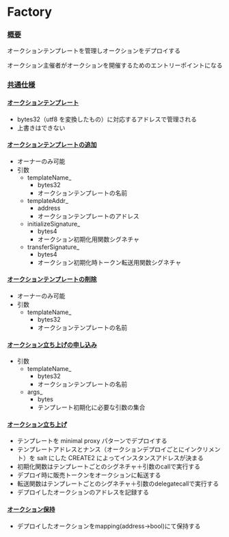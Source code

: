 # Factory

### [概要](https://github.com/DeFiGeek-Community/yamawake/blob/main/doc/ja/Factory/index.md#%E6%A6%82%E8%A6%81) <a href="#usercontent-gai-yao" id="usercontent-gai-yao"></a>

オークションテンプレートを管理しオークションをデプロイする

オークション主催者がオークションを開催するためのエントリーポイントになる

### [共通仕様](https://github.com/DeFiGeek-Community/yamawake/blob/main/doc/ja/Factory/index.md#%E5%85%B1%E9%80%9A%E4%BB%95%E6%A7%98) <a href="#usercontent-gong-tong-shi-yang" id="usercontent-gong-tong-shi-yang"></a>

#### [オークションテンプレート](https://github.com/DeFiGeek-Community/yamawake/blob/main/doc/ja/Factory/index.md#%E3%82%AA%E3%83%BC%E3%82%AF%E3%82%B7%E3%83%A7%E3%83%B3%E3%83%86%E3%83%B3%E3%83%97%E3%83%AC%E3%83%BC%E3%83%88) <a href="#user-content-kushontenpurto" id="user-content-kushontenpurto"></a>

* bytes32（utf8 を変換したもの）に対応するアドレスで管理される
* 上書きはできない

#### [オークションテンプレートの追加](https://github.com/DeFiGeek-Community/yamawake/blob/main/doc/ja/Factory/index.md#%E3%82%AA%E3%83%BC%E3%82%AF%E3%82%B7%E3%83%A7%E3%83%B3%E3%83%86%E3%83%B3%E3%83%97%E3%83%AC%E3%83%BC%E3%83%88%E3%81%AE%E8%BF%BD%E5%8A%A0) <a href="#user-content-kushontenpurtono" id="user-content-kushontenpurtono"></a>

* オーナーのみ可能
* 引数
  * templateName\_
    * bytes32
    * オークションテンプレートの名前
  * templateAddr\_
    * address
    * オークションテンプレートのアドレス
  * initializeSignature\_
    * bytes4
    * オークション初期化用関数シグネチャ
  * transferSignature\_
    * bytes4
    * オークション初期化時トークン転送用関数シグネチャ

#### [オークションテンプレートの削除](https://github.com/DeFiGeek-Community/yamawake/blob/main/doc/ja/Factory/index.md#%E3%82%AA%E3%83%BC%E3%82%AF%E3%82%B7%E3%83%A7%E3%83%B3%E3%83%86%E3%83%B3%E3%83%97%E3%83%AC%E3%83%BC%E3%83%88%E3%81%AE%E5%89%8A%E9%99%A4) <a href="#user-content-kushontenpurtono" id="user-content-kushontenpurtono"></a>

* オーナーのみ可能
* 引数
  * templateName\_
    * bytes32
    * オークションテンプレートの名前

#### [オークション立ち上げの申し込み](https://github.com/DeFiGeek-Community/yamawake/blob/main/doc/ja/Factory/index.md#%E3%82%AA%E3%83%BC%E3%82%AF%E3%82%B7%E3%83%A7%E3%83%B3%E7%AB%8B%E3%81%A1%E4%B8%8A%E3%81%92%E3%81%AE%E7%94%B3%E3%81%97%E8%BE%BC%E3%81%BF) <a href="#user-content-kushonchigenoshimi" id="user-content-kushonchigenoshimi"></a>

* 引数
  * templateName\_
    * bytes32
    * オークションテンプレートの名前
  * args\_
    * bytes
    * テンプレート初期化に必要な引数の集合

#### [オークション立ち上げ](https://github.com/DeFiGeek-Community/yamawake/blob/main/doc/ja/Factory/index.md#%E3%82%AA%E3%83%BC%E3%82%AF%E3%82%B7%E3%83%A7%E3%83%B3%E7%AB%8B%E3%81%A1%E4%B8%8A%E3%81%92) <a href="#user-content-kushonchige" id="user-content-kushonchige"></a>

* テンプレートを minimal proxy パターンでデプロイする
* テンプレートアドレスとナンス（オークションデプロイごとにインクリメント）を salt にした CREATE2 によってインスタンスアドレスが決まる
* 初期化関数はテンプレートごとのシグネチャ＋引数のcallで実行する
* デプロイ時に販売トークンをオークションに転送する
* 転送関数はテンプレートごとのシグネチャ＋引数のdelegatecallで実行する
* デプロイしたオークションのアドレスを記録する

#### [オークション保持](https://github.com/DeFiGeek-Community/yamawake/blob/main/doc/ja/Factory/index.md#%E3%82%AA%E3%83%BC%E3%82%AF%E3%82%B7%E3%83%A7%E3%83%B3%E4%BF%9D%E6%8C%81) <a href="#user-content-kushon" id="user-content-kushon"></a>

* デプロイしたオークションをmapping(address->bool)にて保持する
